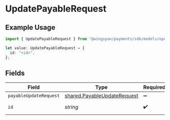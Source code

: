 # UpdatePayableRequest

## Example Usage

```typescript
import { UpdatePayableRequest } from "@wingspan/payments/sdk/models/operations";

let value: UpdatePayableRequest = {
  id: "<id>",
};
```

## Fields

| Field                                                                             | Type                                                                              | Required                                                                          | Description                                                                       |
| --------------------------------------------------------------------------------- | --------------------------------------------------------------------------------- | --------------------------------------------------------------------------------- | --------------------------------------------------------------------------------- |
| `payableUpdateRequest`                                                            | [shared.PayableUpdateRequest](../../../sdk/models/shared/payableupdaterequest.md) | :heavy_minus_sign:                                                                | N/A                                                                               |
| `id`                                                                              | *string*                                                                          | :heavy_check_mark:                                                                | Unique identifier                                                                 |